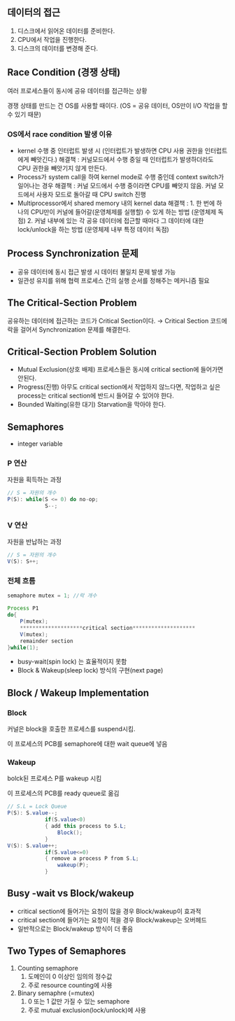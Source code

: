 ## 데이터의 접근

1. 디스크에서 읽어온 데이터를 준비한다.
2. CPU에서 작업을 진행한다.
3. 디스크의 데이터를 변경해 준다.

## Race Condition (경쟁 상태)

여러 프로세스들이 동시에 공유 데이터를 접근하는 상황

경쟁 상태를 만드는 건 OS를 사용할 때이다. (OS = 공유 데이터, OS만이 I/O 작업을 할 수 있기 때문)

### OS에서 race condition 발생 이유

- kernel 수행 중 인터럽트 발생 시 (인터럽트가 발생하면 CPU 사용 권한을 인터럽트에게 빼앗긴다.)
해결책 : 커널모드에서 수행 중일 때 인터럽트가 발생하더라도 CPU 권한을 빼앗기지 않게 만든다.
- Process가 system call을 하여 kernel mode로 수행 중인데 context switch가 일어나는 경우
해결책 : 커널 모드에서 수행 중이라면 CPU를 빼앗지 않음. 커널 모드에서 사용자 모드로 돌아갈 때 CPU switch 진행
- Multiprocessor에서 shared memory 내의 kernel data
해결책 : 1. 한 번에 하나의 CPU만이 커널에 들어갈(운영체제를 실행할) 수 있게 하는 방법 (운영체제 독점)
             2. 커널 내부에 있는 각 공유 데이터에 접근할 때마다 그 데이터에 대한 lock/unlock을 하는 방법 (운영체제 내부 특정 데이터 독점)

## Process Synchronization 문제

- 공유 데이터에 동시 접근 발생 시 데이터 불일치 문제 발생 가능
- 일관성 유지를 위해 협력 프로세스 간의 실행 순서를 정해주는 메커니즘 필요

## The Critical-Section Problem

공유하는 데이터에 접근하는 코드가 Critical Section이다. 
→ Critical Section 코드에 락을 걸어서 Synchronization 문제를 해결한다. 

## Critical-Section Problem Solution

- Mutual Exclusion(상호 배제)
프로세스들은 동시에 critical section에 들어가면 안된다.
- Progress(진행)
아무도 critical section에서 작업하지 않느다면, 작업하고 싶은 process는 critical section에 반드시 들어갈 수 있어야 한다.
- Bounded Waiting(유한 대기)
Starvation을 막아야 한다.

## Semaphores

- integer variable

### P 연산

자원을 획득하는 과정

```java
// S = 자원의 개수
P(S): while(S <= 0) do no-op;
			S--;
```

### V 연산

자원을 반납하는 과정

```java
// S = 자원의 개수
V(S): S++;
```

### 전체 흐름

```java
semaphore mutex = 1; //락 개수

Process P1
do{
	P(mutex);
	********************critical section********************
	V(mutex);
	remainder section
}while(1);
```

- busy-wait(spin lock) 는 효율적이지 못함
- Block & Wakeup(sleep lock) 방식의 구현(next page)

## Block / Wakeup Implementation

### Block

커널은 block을 호출한 프로세스를 suspend시킴. 

이 프로세스의 PCB를 semaphore에 대한 wait queue에 넣음

### Wakeup

bolck된 프로세스 P를 wakeup 시킴

이 프로세스의 PCB를 ready queue로 옮김

```java
// S.L = Lock Queue
P(S): S.value--;
			if(S.value<0)
			{ add this process to S.L;
				Block();
			}
V(S): S.value++;
			if(S.value<=0) 
			{ remove a process P from S.L;
				wakeup(P);
			}
```

## Busy -wait vs Block/wakeup

- critical section에 들어가는 요청이 많을 경우 Block/wakeup이 효과적
- critical section에 들어가는 요청이 적을 경우 Block/wakeup는 오버헤드
- 일반적으로는 Block/wakeup 방식이 더 좋음

## Two Types of Semaphores

1. Counting semaphore 
    1. 도메인이 0 이상인 임의의 정수값
    2. 주로 resource counting에 사용
2. Binary semaphre (=mutex)
    1. 0 또는 1 값만 가질 수 있는 semaphore
    2. 주로 mutual exclusion(lock/unlock)에 사용
